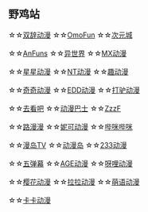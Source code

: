 ## 野鸡站
☆☆[双辞动漫](https://www.scfun.net/)
☆☆[OmoFun](https://omofun.tv/)
☆☆[次元城](https://www.cycacg.com/)
<br><br>☆☆[AnFuns](https://www.anfuns.cn/)
☆☆[异世界](https://www.gqdm.net/)
☆☆[MX动漫](http://www.mxdm.cc/)
<br><br>☆☆[星星动漫](http://m.xxdm.in/)
☆☆[NT动漫](http://www.ntyou.cc/)
☆☆[趣动漫](http://www.qdmsh.com/)
<br><br>☆☆[奇奇动漫](https://www.qiqidongman.com/)
☆☆[EDD动漫](https://www.edddh4.com/)
☆☆[打驴动漫](https://www.dqsj.cc/)
<br><br>☆☆[去看吧](http://www.k9dm.com)
☆☆[动漫巴士](https://dm84.tv/)
☆☆[ZzzF](http://www.zzzfun.com/)
<br><br>☆☆[路漫漫](https://www.17skr.com/)
☆☆[妮可动漫](http://www.nicotv.me/)
☆☆[哔咪哔咪](http://www.bimiacg4.net/)
<br><br>☆☆[漫岛TV](https://www.mandao.tv/)
☆☆[动漫岛](http://www.dmd8.com/)
☆☆[233动漫](https://www.dm233.cc/)
<br><br>☆☆[五弹幕](https://www.5dm.app/)
☆☆[AGE动漫](https://www.agemys.cc/)
☆☆[呀哩动漫](https://www.yaliyali.cc/)
<br><br>☆☆[樱花动漫](http://m.yinghuacd.com/)
☆☆[拉拉动漫](http://m.acglala.me/)
☆☆[萌语动漫](http://ci.moefz.cc/)
<br><br>☆☆[卡卡动漫](http://kakadm.cc)
<br><br><br><br><br><br>


